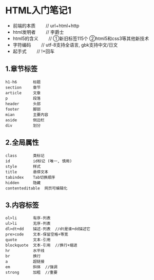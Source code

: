 # HTML入门笔记1

* 前端的本质 &emsp;&emsp;// url+html+http
* html发明者 &emsp;&emsp;// 李爵士
* html5的含义 &emsp;&emsp;// ①新旧标签115个  ②html5和css3等其他新技术
* 字符编码 &emsp;&emsp;// utf-8支持全语言, gbk支持中文/日文
* 起手式 &emsp;&emsp;// !+回车



## 1.章节标签

```
h1-h6       标题
section     章节
article     文章
p           段落           
header      头部
footer      脚部
mian        主要内容
aside       侧边栏
div         划分
```



## 2.全局属性

```
class       类标记
id          id标记 (唯一, 慎用)
style       样式
title       悬停文本
tabindex    Tab切换顺序
hidden      隐藏
contenteditable  网页可编辑化
```



## 3.内容标签

```
ol>li       有序-列表
ul>li       无序-列表
dl>dt+dd    描述-列表  //dt是谁+dd描述它
pre>code    文本-保留空格+等宽
quote       文本-引用
blockquote  文本-引用  //换行+缩进
hr          水平线
br          换行
a           超链接
em          斜体  //强调
strong      加粗  //重要
```





